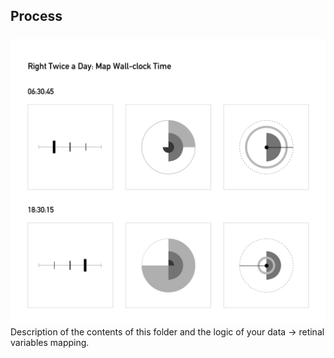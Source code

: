 ## Process
### 
![illustrative images](./sketch1.jpg)
Description of the contents of this folder and the logic of your data → retinal variables mapping.
